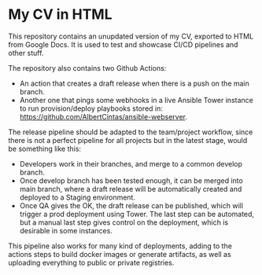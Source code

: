 # My CV in HTML

This repository contains an unupdated version of my CV, exported to HTML from Google Docs. It is used to test and showcase CI/CD pipelines and other stuff.

The repository also contains two Github Actions:
* An action that creates a draft release when there is a push on the main branch.
* Another one that pings some webhooks in a live Ansible Tower instance to run provision/deploy playbooks stored in: https://github.com/AlbertCintas/ansible-webserver.

The release pipeline should be adapted to the team/project workflow, since there is not a perfect pipeline for all projects but in the latest stage, would be something like this:
* Developers work in their branches, and merge to a common develop branch.
* Once develop branch has been tested enough, it can be merged into main branch, where a draft release will be automatically created and deployed to a Staging environment.
* Once QA gives the OK, the draft release can be published, which will trigger a prod deployment using Tower. The last step can be automated, but a manual last step gives control on the deployment, which is desirable in some instances.

This pipeline also works for many kind of deployments, adding to the actions steps to build docker images or generate artifacts, as well as uploading everything to public or private registries.
 
